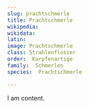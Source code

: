 ```yaml
---
slug: prachtschmerle
title: Prachtschmerle
wikipedia: 
wikidata: 
latin:
image: Prachtschmerle
class: Strahlenflosser
order:  Karpfenartige
family:  Schmerlen
species:  Prachtschmerle

---
```


I am content.
